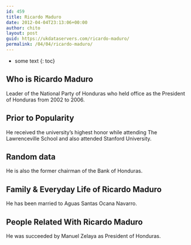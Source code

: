 ```yaml
---
id: 459
title: Ricardo Maduro
date: 2012-04-04T23:13:06+00:00
author: chito
layout: post
guid: https://ukdataservers.com/ricardo-maduro/
permalink: /04/04/ricardo-maduro/
---
```


* some text
{: toc}


## Who is  Ricardo Maduro
                  
                  
                  
Leader of the National Party of Honduras who held office as the President of Honduras from 2002 to 2006.
                  
                
                
                
## Prior to Popularity 
                  
                  
                  
He received the university&#8217;s highest honor while attending The Lawrenceville School and also attended Stanford University.
                  
                
                
                
## Random data 
                  
                  
                  
He is also the former chairman of the Bank of Honduras.
                  
                
                
                
## Family & Everyday Life of Ricardo Maduro
                  
                  
                  
He has been married to Aguas Santas Ocana Navarro.
                  
                
                
                
## People Related With  Ricardo Maduro
                  
                  
                  
He was succeeded by Manuel Zelaya as President of Honduras.
                  
                
              
            
          
          
          
    
    
  
